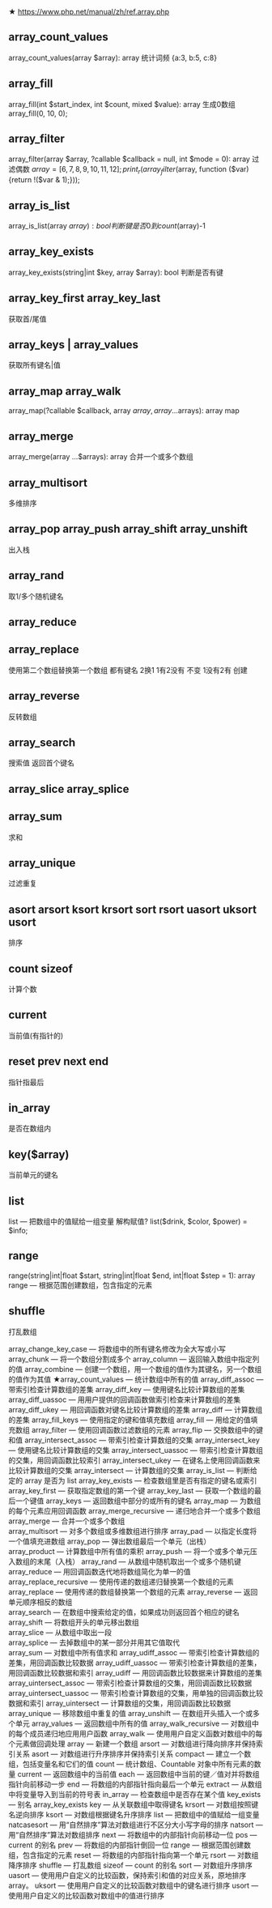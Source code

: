 
★ https://www.php.net/manual/zh/ref.array.php

## array_count_values
array_count_values(array $array): array
统计词频 {a:3, b:5, c:8}

## array_fill
array_fill(int $start_index, int $count, mixed $value): array
生成0数组 array_fill(0, 10, 0);

## array_filter
array_filter(array $array, ?callable $callback = null, int $mode = 0): array
过滤偶数 $array = [6, 7, 8, 9, 10, 11, 12];
print_r(array_filter($array, function ($var){return !($var & 1);}));

## array_is_list
array_is_list(array $array): bool
判断键是否 0 到 count($array)-1

## array_key_exists
array_key_exists(string|int $key, array $array): bool
判断是否有键

## array_key_first array_key_last
获取首/尾值

## array_keys | array_values
获取所有键名|值

## array_map array_walk
array_map(?callable $callback, array $array, array ...$arrays): array
map

## array_merge
array_merge(array ...$arrays): array
合并一个或多个数组

## array_multisort
多维排序


## array_pop array_push array_shift array_unshift
出入栈

## array_rand
取1/多个随机键名

## array_reduce

## array_replace
使用第二个数组替换第一个数组
都有键名 2换1
1有2没有 不变
1没有2有 创建

## array_reverse
反转数组

## array_search
搜索值 返回首个键名

## array_slice array_splice


## array_sum
求和

## array_unique
过滤重复

## asort arsort ksort krsort sort rsort uasort uksort usort
排序

## count sizeof
计算个数

## current
当前值(有指针的)

## reset prev next end
指针指最后

## in_array
是否在数组内

## key($array)
当前单元的键名

## list
list — 把数组中的值赋给一组变量 解构赋值?
list($drink, $color, $power) = $info;

## range
range(string|int|float $start, string|int|float $end, int|float $step = 1): array
range — 根据范围创建数组，包含指定的元素

## shuffle
打乱数组





array_change_key_case — 将数组中的所有键名修改为全大写或小写
array_chunk — 将一个数组分割成多个
array_column — 返回输入数组中指定列的值
array_combine — 创建一个数组，用一个数组的值作为其键名，另一个数组的值作为其值
★array_count_values — 统计数组中所有的值
array_diff_assoc — 带索引检查计算数组的差集
array_diff_key — 使用键名比较计算数组的差集
array_diff_uassoc — 用用户提供的回调函数做索引检查来计算数组的差集
array_diff_ukey — 用回调函数对键名比较计算数组的差集
array_diff — 计算数组的差集
array_fill_keys — 使用指定的键和值填充数组
array_fill — 用给定的值填充数组
array_filter — 使用回调函数过滤数组的元素
array_flip — 交换数组中的键和值
array_intersect_assoc — 带索引检查计算数组的交集
array_intersect_key — 使用键名比较计算数组的交集
array_intersect_uassoc — 带索引检查计算数组的交集，用回调函数比较索引
array_intersect_ukey — 在键名上使用回调函数来比较计算数组的交集
array_intersect — 计算数组的交集
array_is_list — 判断给定的 array 是否为 list
array_key_exists — 检查数组里是否有指定的键名或索引
array_key_first — 获取指定数组的第一个键
array_key_last — 获取一个数组的最后一个键值
array_keys — 返回数组中部分的或所有的键名
array_map — 为数组的每个元素应用回调函数
array_merge_recursive — 递归地合并一个或多个数组
array_merge — 合并一个或多个数组                                
array_multisort — 对多个数组或多维数组进行排序
array_pad — 以指定长度将一个值填充进数组
array_pop — 弹出数组最后一个单元（出栈）                             
array_product — 计算数组中所有值的乘积
array_push — 将一个或多个单元压入数组的末尾（入栈）
array_rand — 从数组中随机取出一个或多个随机键
array_reduce — 用回调函数迭代地将数组简化为单一的值
array_replace_recursive — 使用传递的数组递归替换第一个数组的元素
array_replace — 使用传递的数组替换第一个数组的元素
array_reverse — 返回单元顺序相反的数组                               
array_search — 在数组中搜索给定的值，如果成功则返回首个相应的键名
array_shift — 将数组开头的单元移出数组                               
array_slice — 从数组中取出一段                                      
array_splice — 去掉数组中的某一部分并用其它值取代                      
array_sum — 对数组中所有值求和
array_udiff_assoc — 带索引检查计算数组的差集，用回调函数比较数据
array_udiff_uassoc — 带索引检查计算数组的差集，用回调函数比较数据和索引
array_udiff — 用回调函数比较数据来计算数组的差集
array_uintersect_assoc — 带索引检查计算数组的交集，用回调函数比较数据
array_uintersect_uassoc — 带索引检查计算数组的交集，用单独的回调函数比较数据和索引
array_uintersect — 计算数组的交集，用回调函数比较数据
array_unique — 移除数组中重复的值
array_unshift — 在数组开头插入一个或多个单元
array_values — 返回数组中所有的值
array_walk_recursive — 对数组中的每个成员递归地应用用户函数
array_walk — 使用用户自定义函数对数组中的每个元素做回调处理
array — 新建一个数组
arsort — 对数组进行降向排序并保持索引关系
asort — 对数组进行升序排序并保持索引关系
compact — 建立一个数组，包括变量名和它们的值
count — 统计数组、Countable 对象中所有元素的数量
current — 返回数组中的当前值
each — 返回数组中当前的键／值对并将数组指针向前移动一步
end — 将数组的内部指针指向最后一个单元
extract — 从数组中将变量导入到当前的符号表
in_array — 检查数组中是否存在某个值
key_exists — 别名 array_key_exists
key — 从关联数组中取得键名
krsort — 对数组按照键名逆向排序
ksort — 对数组根据键名升序排序
list — 把数组中的值赋给一组变量
natcasesort — 用“自然排序”算法对数组进行不区分大小写字母的排序
natsort — 用“自然排序”算法对数组排序
next — 将数组中的内部指针向前移动一位
pos — current 的别名
prev — 将数组的内部指针倒回一位
range — 根据范围创建数组，包含指定的元素
reset — 将数组的内部指针指向第一个单元
rsort — 对数组降序排序
shuffle — 打乱数组
sizeof — count 的别名
sort — 对数组升序排序
uasort — 使用用户自定义的比较函数，保持索引和值的对应关系，原地排序 array。
uksort — 使用用户自定义的比较函数对数组中的键名进行排序
usort — 使用用户自定义的比较函数对数组中的值进行排序